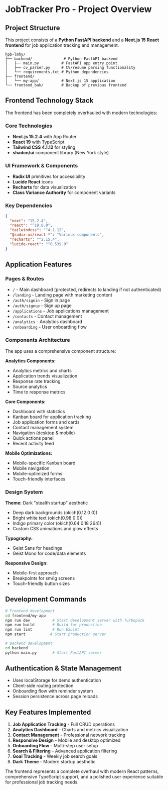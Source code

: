# JobTracker Pro - Project Overview

## Project Structure

This project consists of a **Python FastAPI backend** and a **Next.js 15 React frontend** for job application tracking and management.

```
hpb-lmhy/
├── backend/              # Python FastAPI backend
│   ├── main.py          # FastAPI app entry point
│   ├── cv_parser.py     # CV/resume parsing functionality
│   └── requirements.txt # Python dependencies
├── frontend/
│   └── my-app/          # Next.js 15 application
└── frontend_bak/        # Backup of previous frontend
```

## Frontend Technology Stack

The frontend has been completely overhauled with modern technologies:

### Core Technologies
- **Next.js 15.2.4** with App Router
- **React 19** with TypeScript
- **Tailwind CSS 4.1.12** for styling
- **shadcn/ui** component library (New York style)

### UI Framework & Components
- **Radix UI** primitives for accessibility
- **Lucide React** icons
- **Recharts** for data visualization
- **Class Variance Authority** for component variants

### Key Dependencies
```json
{
  "next": "15.2.4",
  "react": "^19.0.0",
  "tailwindcss": "^4.1.12",
  "@radix-ui/react-*": "Various components",
  "recharts": "^2.15.4",
  "lucide-react": "^0.539.0"
}
```

## Application Features

### Pages & Routes
- `/` - Main dashboard (protected, redirects to landing if not authenticated)
- `/landing` - Landing page with marketing content
- `/auth/signin` - Sign in page
- `/auth/signup` - Sign up page  
- `/applications` - Job applications management
- `/contacts` - Contact management
- `/analytics` - Analytics dashboard
- `/onboarding` - User onboarding flow

### Components Architecture
The app uses a comprehensive component structure:

**Analytics Components:**
- Analytics metrics and charts
- Application trends visualization
- Response rate tracking
- Source analytics
- Time to response metrics

**Core Components:**
- Dashboard with statistics
- Kanban board for application tracking
- Job application forms and cards
- Contact management system
- Navigation (desktop & mobile)
- Quick actions panel
- Recent activity feed

**Mobile Optimizations:**
- Mobile-specific Kanban board
- Mobile navigation
- Mobile-optimized forms
- Touch-friendly interfaces

### Design System

**Theme:** Dark "stealth startup" aesthetic
- Deep dark backgrounds (oklch(0.12 0 0))
- Bright white text (oklch(0.98 0 0))
- Indigo primary color (oklch(0.64 0.18 264))
- Custom CSS animations and glow effects

**Typography:**
- Geist Sans for headings
- Geist Mono for code/data elements

**Responsive Design:**
- Mobile-first approach
- Breakpoints for sm/lg screens
- Touch-friendly button sizes

## Development Commands

```bash
# Frontend development
cd frontend/my-app
npm run dev          # Start development server with Turbopack
npm run build        # Build for production
npm run lint         # Run ESLint
npm start           # Start production server

# Backend development  
cd backend
python main.py       # Start FastAPI server
```

## Authentication & State Management

- Uses localStorage for demo authentication
- Client-side routing protection
- Onboarding flow with reminder system
- Session persistence across page reloads

## Key Features Implemented

1. **Job Application Tracking** - Full CRUD operations
2. **Analytics Dashboard** - Charts and metrics visualization  
3. **Contact Management** - Professional network tracking
4. **Responsive Design** - Mobile and desktop optimized
5. **Onboarding Flow** - Multi-step user setup
6. **Search & Filtering** - Advanced application filtering
7. **Goal Tracking** - Weekly job search goals
8. **Dark Theme** - Modern startup aesthetic

The frontend represents a complete overhaul with modern React patterns, comprehensive TypeScript support, and a polished user experience suitable for professional job tracking needs.
